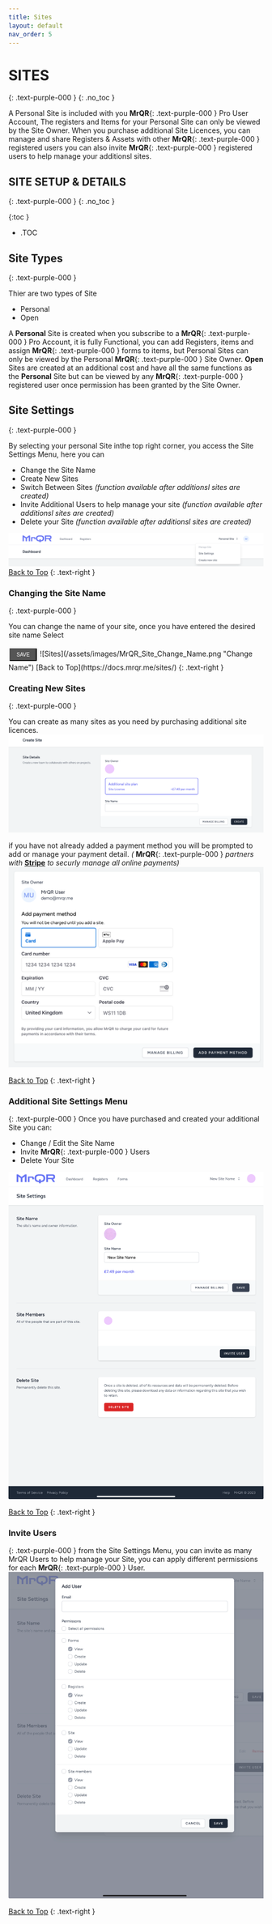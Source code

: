 ```yaml
---
title: Sites
layout: default
nav_order: 5
---
```

# **SITES**
{: .text-purple-000 }
{: .no_toc }

A Personal Site is included with you **MrQR**{: .text-purple-000 } Pro User Account, The registers and Items for your Personal Site can only be viewed by the Site Owner. When you purchase additional Site Licences, you can manage and share Registers & Assets with other **MrQR**{: .text-purple-000 } registered users you can also invite **MrQR**{: .text-purple-000 } registered users to help manage your additionsl sites.

## SITE SETUP & DETAILS
{: .text-purple-000 }
{: .no_toc }

{:toc }
- .TOC

## Site Types
{: .text-purple-000 }

Thier are two types of Site

* Personal
* Open

A **Personal** Site is created when you subscribe to a **MrQR**{: .text-purple-000 } Pro Account, it is fully Functional, you can add Registers, items and assign **MrQR**{: .text-purple-000 } forms to items, but Personal Sites can only be viewed by the Personal **MrQR**{: .text-purple-000 } Site Owner. **Open** Sites are created at an additional cost and have all the same functions as the **Personal** Site but can be viewed by any **MrQR**{: .text-purple-000 } registered user once permission has been granted by the Site Owner.

## Site Settings
{: .text-purple-000 }

By selecting your personal Site inthe top right corner, you access the Site Settings Menu, here you can
* Change the Site Name
* Create New Sites
* Switch Between Sites *(function available after additionsl sites are created)*
* Invite Additional Users to help manage your site *(function available after additionsl sites are created)*
* Delete your Site *(function available after additionsl sites are created)*
  
![Sites](/assets/images/MrQR_Site_Menu.png "Site Menu")
[Back to Top](https://docs.mrqr.me/sites/)
{: .text-right }

### Changing the Site Name
{: .text-purple-000 }
<html>
<head>
<style>
.button {
  background-color: black
  border: none;
  color: white;
  padding: 5px 12px;
  border-radius: 1px;
  text-align: center;
  text-decoration: none;
  display: inline-block;
  font-size: 10px;
  margin: 4px 2px;
  cursor: pointer; }
.button1 {background-color: #555555;} /* Black */
</style>
</head>
<body>
<p>You can change the name of your site, once you have entered the desired site name Select </p><button class="button button1">SAVE</button>
</body>
</html>
![Sites](/assets/images/MrQR_Site_Change_Name.png "Change Name")
[Back to Top](https://docs.mrqr.me/sites/)
{: .text-right }

### Creating New Sites
{: .text-purple-000 }

You can create as many sites as you need by purchasing additional site licences.
![Sites](/assets/images/MrQR_Sites_Create_New.png "Payment Details")

if you have not already added a payment method you will be prompted to add or manage your payment detail. *(*
**MrQR**{: .text-purple-000 } *partners with*
[**Stripe**](https://stripe.com/en-gb) *to securly manage all online payments)*
![Sites](/assets/images/MrQR_Payment_Details.png "Payment Details")

[Back to Top](https://docs.mrqr.me/sites/)
{: .text-right }

### Additional Site Settings Menu
{: .text-purple-000 }
Once you have purchased and created your additional Site you can:
* Change / Edit the Site Name
* Invite **MrQR**{: .text-purple-000 } Users
* Delete Your Site

![Sites](/assets/images/MrQR_Sites_New_Site.png "New Site Settings")

[Back to Top](https://docs.mrqr.me/sites/)
{: .text-right }


### Invite Users
{: .text-purple-000 }
from the Site Settings Menu, you can invite as many MrQR Users to help manage your Site, you can apply different permissions for each **MrQR**{: .text-purple-000 } User.
![Sites](/assets/images/MrQR_Sites_User_Pofile.png "profile")

[Back to Top](https://docs.mrqr.me/sites/)
{: .text-right }
